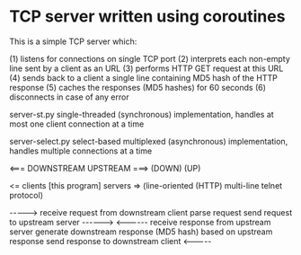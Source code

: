 # TCP server written using coroutines

This is a simple TCP server which:

(1) listens for connections on single TCP port
(2) interprets each non-empty line sent by a client as an URL
(3) performs HTTP GET request at this URL
(4) sends back to a client a single line containing MD5 hash of 
    the HTTP response
(5) caches the responses (MD5 hashes) for 60 seconds
(6) disconnects in case of any error

server-st.py
    single-threaded (synchronous) implementation, handles at most one
    client connection at a time

server-select.py
    select-based multiplexed (asynchronous) implementation, handles
    multiple connections at a time


<=== DOWNSTREAM                  UPSTREAM ===>
     (DOWN)                      (UP)

<= clients     [this program]       servers =>
(line-oriented                          (HTTP)
 multi-line
 telnet protocol)

-----> 
    receive request from downstream client
    parse request
    send request to upstream server
    ------>
    <------
    receive response from upstream server 
    generate downstream response (MD5 hash) based on upstream response
    send response to downstream client
<-----

